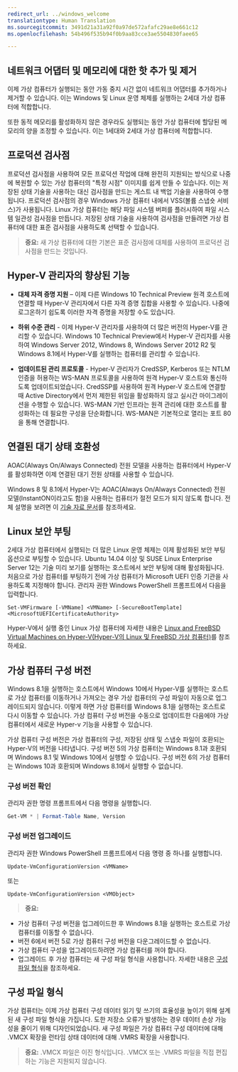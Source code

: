 ```yaml
---
redirect_url: ../windows_welcome
translationtype: Human Translation
ms.sourcegitcommit: 3491d21a31a92f0a97de572afafc29ae8e661c12
ms.openlocfilehash: 54b496f535b94f0b9aa83cce3ae5504830faee65

---
```


## 네트워크 어댑터 및 메모리에 대한 핫 추가 및 제거

이제 가상 컴퓨터가 실행되는 동안 가동 중지 시간 없이 네트워크 어댑터를 추가하거나 제거할 수 있습니다. 이는 Windows 및 Linux 운영 체제를 실행하는 2세대 가상 컴퓨터에 적합합니다. 

또한 동적 메모리를 활성화하지 않은 경우라도 실행되는 동안 가상 컴퓨터에 할당된 메모리의 양을 조정할 수 있습니다. 이는 1세대와 2세대 가상 컴퓨터에 적합합니다.

## 프로덕션 검사점

프로덕션 검사점을 사용하여 모든 프로덕션 작업에 대해 완전히 지원되는 방식으로 나중에 복원할 수 있는 가상 컴퓨터의 "특정 시점" 이미지를 쉽게 만들 수 있습니다. 이는 저장된 상태 기술을 사용하는 대신 검사점을 만드는 게스트 내 백업 기술을 사용하여 수행됩니다. 프로덕션 검사점의 경우 Windows 가상 컴퓨터 내에서 VSS(볼륨 스냅숏 서비스)가 사용됩니다. Linux 가상 컴퓨터는 해당 파일 시스템 버퍼를 플러시하여 파일 시스템 일관성 검사점을 만듭니다. 저장된 상태 기술을 사용하여 검사점을 만들려면 가상 컴퓨터에 대한 표준 검사점을 사용하도록 선택할 수 있습니다. 


> **중요:** 새 가상 컴퓨터에 대한 기본은 표준 검사점에 대체를 사용하여 프로덕션 검사점을 만드는 것입니다. 
 

## Hyper-V 관리자의 향상된 기능

- **대체 자격 증명 지원** – 이제 다른 Windows 10 Technical Preview 원격 호스트에 연결할 때 Hyper-V 관리자에서 다른 자격 증명 집합을 사용할 수 있습니다. 나중에 로그온하기 쉽도록 이러한 자격 증명을 저장할 수도 있습니다. 

- **하위 수준 관리** - 이제 Hyper-V 관리자를 사용하여 더 많은 버전의 Hyper-V를 관리할 수 있습니다. Windows 10 Technical Preview에서 Hyper-V 관리자를 사용하여 Windows Server 2012, Windows 8, Windows Server 2012 R2 및 Windows 8.1에서 Hyper-V를 실행하는 컴퓨터를 관리할 수 있습니다.

- **업데이트된 관리 프로토콜** - Hyper-V 관리자가 CredSSP, Kerberos 또는 NTLM 인증을 허용하는 WS-MAN 프로토콜을 사용하여 원격 Hyper-V 호스트와 통신하도록 업데이트되었습니다. CredSSP를 사용하여 원격 Hyper-V 호스트에 연결할 때 Active Directory에서 먼저 제한된 위임을 활성화하지 않고 실시간 마이그레이션을 수행할 수 있습니다. WS-MAN 기반 인프라는 원격 관리에 대한 호스트를 활성화하는 데 필요한 구성을 단순화합니다. WS-MAN은 기본적으로 열리는 포트 80을 통해 연결합니다.


## 연결된 대기 상태 호환성 

AOAC(Always On/Always Connected) 전원 모델을 사용하는 컴퓨터에서 Hyper-V를 활성화하면 이제 연결된 대기 전원 상태를 사용할 수 있습니다.

Windows 8 및 8.1에서 Hyper-V는 AOAC(Always On/Always Connected) 전원 모델(InstantON이라고도 함)을 사용하는 컴퓨터가 절전 모드가 되지 않도록 합니다. 전체 설명을 보려면 이 [기술 자료 문서](
https://support.microsoft.com/en-us/kb/2973536)를 참조하세요.


## Linux 보안 부팅 

2세대 가상 컴퓨터에서 실행되는 더 많은 Linux 운영 체제는 이제 활성화된 보안 부팅 옵션으로 부팅할 수 있습니다.  Ubuntu 14.04 이상 및 SUSE Linux Enterprise Server 12는 기술 미리 보기를 실행하는 호스트에서 보안 부팅에 대해 활성화됩니다. 처음으로 가상 컴퓨터를 부팅하기 전에 가상 컴퓨터가 Microsoft UEFI 인증 기관을 사용하도록 지정해야 합니다.  관리자 권한 Windows PowerShell 프롬프트에서 다음을 입력합니다.

    Set-VMFirmware [-VMName] <VMName> [-SecureBootTemplate] <MicrosoftUEFICertificateAuthority>

Hyper-V에서 실행 중인 Linux 가상 컴퓨터에 자세한 내용은 [Linux and FreeBSD Virtual Machines on Hyper-V(Hyper-V의 Linux 및 FreeBSD 가상 컴퓨터)](http://technet.microsoft.com/library/dn531030.aspx)를 참조하세요.
 
 
## 가상 컴퓨터 구성 버전

Windows 8.1을 실행하는 호스트에서 Windows 10에서 Hyper-V를 실행하는 호스트로 가상 컴퓨터를 이동하거나 가져오는 경우 가상 컴퓨터의 구성 파일이 자동으로 업그레이드되지 않습니다. 이렇게 하면 가상 컴퓨터를 Windows 8.1을 실행하는 호스트로 다시 이동할 수 있습니다. 가상 컴퓨터 구성 버전을 수동으로 업데이트한 다음에야 가상 컴퓨터에서 새로운 Hyper-v 기능을 사용할 수 있습니다. 

가상 컴퓨터 구성 버전은 가상 컴퓨터의 구성, 저장된 상태 및 스냅숏 파일이 호환되는 Hyper-V의 버전을 나타냅니다. 구성 버전 5의 가상 컴퓨터는 Windows 8.1과 호환되며 Windows 8.1 및 Windows 10에서 실행할 수 있습니다. 구성 버전 6의 가상 컴퓨터는 Windows 10과 호환되며 Windows 8.1에서 실행할 수 없습니다.

### 구성 버전 확인

관리자 권한 명령 프롬프트에서 다음 명령을 실행합니다.

``` PowerShell
Get-VM * | Format-Table Name, Version
```

### 구성 버전 업그레이드 

관리자 권한 Windows PowerShell 프롬프트에서 다음 명령 중 하나를 실행합니다.

``` 
Update-VmConfigurationVersion <VMName>
```

또는

``` 
Update-VmConfigurationVersion <VMObject>
```

> **중요:**
>
- 가상 컴퓨터 구성 버전을 업그레이드한 후 Windows 8.1을 실행하는 호스트로 가상 컴퓨터를 이동할 수 없습니다.
- 버전 6에서 버전 5로 가상 컴퓨터 구성 버전을 다운그레이드할 수 없습니다.
- 가상 컴퓨터 구성을 업그레이드하려면 가상 컴퓨터를 꺼야 합니다.
- 업그레이드 후 가상 컴퓨터는 새 구성 파일 형식을 사용합니다. 자세한 내용은 [구성 파일 형식](#configuration-file-format)을 참조하세요.


## <a name="configuration-file-format"></a>구성 파일 형식

가상 컴퓨터는 이제 가상 컴퓨터 구성 데이터 읽기 및 쓰기의 효율성을 높이기 위해 설계된 새 구성 파일 형식을 가집니다. 도한 저장소 오류가 발생하는 경우 데이터 손상 가능성을 줄이기 위해 디자인되었습니다. 새 구성 파일은 가상 컴퓨터 구성 데이터에 대해 .VMCX 확장을 런타임 상태 데이터에 대해 .VMRS 확장을 사용합니다. 

> **중요:** .VMCX 파일은 이진 형식입니다. .VMCX 또는 .VMRS 파일을 직접 편집하는 기능은 지원되지 않습니다.


<!--HONumber=Jun16_HO4-->


